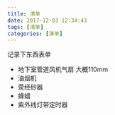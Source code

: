 ```yaml
---
title: 清单
date: 2017-12-03 12:34:43
tags: [清单]
categories: [清单]
---
```


记录下东西表单<!--more-->

* 地下室管道风机气扇 大概110mm
* 油烟机
* 荥经砂器
* 蜂蜡
* 紫外线灯带定时器